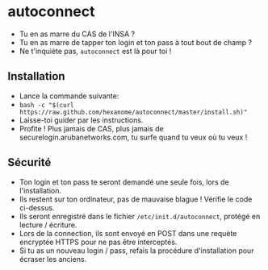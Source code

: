 # autoconnect

- Tu en as marre du CAS de l'INSA ?
- Tu en as marre de tapper ton login et ton pass à tout bout de champ ?
- Ne t'inquiète pas, `autoconnect` est là pour toi !

## Installation

- Lance la commande suivante:
- `bash -c "$(curl https://raw.github.com/hexanome/autoconnect/master/install.sh)"`
- Laisse-toi guider par les instructions.
- Profite ! Plus jamais de CAS, plus jamais de securelogin.arubanetworks.com, tu surfe quand tu veux où tu veux !

## Sécurité

- Ton login et ton pass te seront demandé une seule fois, lors de l'installation.
- Ils restent sur ton ordinateur, pas de mauvaise blague ! Vérifie le code ci-dessus.
- Ils seront enregistré dans le fichier `/etc/init.d/autoconnect`, protégé en lecture / écriture.
- Lors de la connection, ils sont envoyé en POST dans une requète encryptée HTTPS pour ne pas être interceptés.
- Si tu as un nouveau login / pass, refais la procédure d'installation pour écraser les anciens.
